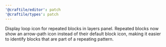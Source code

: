 ```yaml
---
'@craftile/editor': patch
'@craftile/types': patch
---
```


Display loop icon for repeated blocks in layers panel. Repeated blocks now show an arrow-path icon instead of their default block icon, making it easier to identify blocks that are part of a repeating pattern.